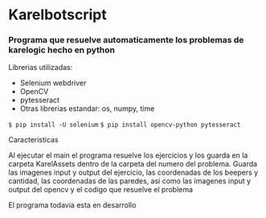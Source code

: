 # Karelbotscript
### Programa que resuelve automaticamente los problemas de karelogic hecho en python
Librerias utilizadas:
- Selenium webdriver
- OpenCV 
- pytesseract
- Otras librerias estandar: os, numpy, time

`$ pip install -U selenium`
`$ pip install opencv-python pytesseract`

Caracteristicas

Al ejecutar el main el programa resuelve los ejercicios y los guarda en la carpeta KarelAssets dentro de la carpeta del numero del problema. Guarda las imagenes input y output del ejercicio, las coordenadas de los beepers y cantidad, las coordenadas de las paredes, asi como las imagenes input y output del opencv y el codigo que resuelve el problema

El programa todavia esta en desarrollo

